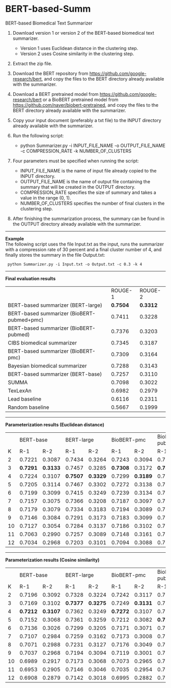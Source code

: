 # BERT-based-Summ
BERT-based Biomedical Text Summarizer

1. Download version 1 or version 2 of the BERT-based biomedical text summarizer.
     - Version 1 uses Euclidean distance in the clustering step.
     - Version 2 uses Cosine similarity in the clustering step.
2. Extract the zip file.
3. Download the BERT repository from https://github.com/google-research/bert, and copy the files to the BERT directory already available with the summarizer.
4. Download a BERT pretrained model from https://github.com/google-research/bert or a BioBERT pretrained model from https://github.com/naver/biobert-pretrained, and copy the files to the BERT directory already available with the summarizer.
5. Copy your input document (preferably a txt file) to the INPUT directory already available with the summarizer.
6. Run the following script:
     - python Summarizer.py -i INPUT_FILE_NAME -o OUTPUT_FILE_NAME -c COMPRESSION_RATE -k NUMBER_OF_CLUSTERS
7. Four parameters must be specified when running the script:
     - INPUT_FILE_NAME is the name of input file already copied to the INPUT directory.
     - OUTPUT_FILE_NAME is the name of output file containing the summary that will be created in the OUTPUT directory.
     - COMPRESSION_RATE specifies the size of summary and takes a value in the range (0, 1).
     - NUMBER_OF_CLUSTERS specifies the number of final clusters in the clustering step.
   
8. After finishing the summarization process, the summary can be found in the OUTPUT directory already available with the summarizer. 

<hr>
<b>Example</b>
<br>
The following script uses the file Input.txt as the input, runs the summarizer with a compression rate of 30 percent and a final cluster number of 4, and finally stores the summary in the file Output.txt:

     python Summarizer.py -i Input.txt -o Output.txt -c 0.3 -k 4
<hr>
<b>Final evaluation results</b>
<br>
<table>
     <tr>
          <td></td>
          <td>ROUGE-1</td>
          <td>ROUGE-2</td>
     </tr>
     <tr>
          <td>BERT-based summarizer (BERT-large)</td>
          <td><b>0.7504</b></td>
          <td><b>0.3312</b></td>
     </tr>
     <tr>
          <td>BERT-based summarizer (BioBERT-pubmed+pmc)</td>
          <td>0.7411</td>
          <td>0.3228</td>
     </tr>
     <tr>
          <td>BERT-based summarizer (BioBERT-pubmed)</td>
          <td>0.7376</td>
          <td>0.3203</td>
     </tr>
     <tr>
          <td>CIBS biomedical summarizer</td>
          <td>0.7345</td>
          <td>0.3187</td>
     </tr>
     <tr>
          <td>BERT-based summarizer (BioBERT-pmc)</td>
          <td>0.7309</td>
          <td>0.3164</td>
     </tr>
     <tr>
          <td>Bayesian biomedical summarizer</td>
          <td>0.7288</td>
          <td>0.3143</td>
     </tr>
     <tr>
          <td>BERT-based summarizer (BERT-base)</td>
          <td>0.7257</td>
          <td>0.3110</td>
     </tr>
     <tr>
          <td>SUMMA</td>
          <td>0.7098</td>
          <td>0.3022</td>
     </tr>
     <tr>
          <td>TexLexAn</td>
          <td>0.6982</td>
          <td>0.2979</td>
     </tr>
     <tr>
          <td>Lead baseline</td>
          <td>0.6116</td>
          <td>0.2311</td>
     </tr>
     <tr>
          <td>Random baseline</td>
          <td>0.5667</td>
          <td>0.1999</td>
     </tr>
</table>

<hr>
<b>Parameterization results (Euclidean distance)</b>
<br>
<table>
     <tr>
          <td></td>
          <td colspan=2>BERT-base</td>
          <td colspan=2>BERT-large</td>
          <td colspan=2>BioBERT-pmc</td>
          <td colspan=2>BioBERT-pubmed</td>
          <td colspan=2>BioBERT-pubmed+pmc</td>
     </tr>
     <tr>
          <td>K</td>
          <td>R-1</td>
          <td>R-2</td>
          <td>R-1</td>
          <td>R-2</td>
          <td>R-1</td>
          <td>R-2</td>
          <td>R-1</td>
          <td>R-2</td>
          <td>R-1</td>
          <td>R-2</td>
     </tr>
     <tr>
          <td>2</td>
          <td>0.7221</td>
          <td>0.3087</td>
          <td>0.7434</td>
          <td>0.3264</td>
          <td>0.7243</td>
          <td>0.3094</td>
          <td>0.7269</td>
          <td>0.3122</td>
          <td>0.7369</td>
          <td>0.3195</td>
     </tr>
     <tr>
          <td>3</td>
          <td><b>0.7291</b></td>
          <td><b>0.3133</b></td>
          <td>0.7457</td>
          <td>0.3285</td>
          <td><b>0.7308</b></td>
          <td>0.3172</td>
          <td><b>0.7361</b></td>
          <td>0.3186</td>
          <td><b>0.7429</b></td>
          <td><b>0.3265</b></td>
     </tr>
     <tr>
          <td>4</td>
          <td>0.7224</td>
          <td>0.3107</td>
          <td><b>0.7507</b></td>
          <td><b>0.3329</b></td>
          <td>0.7299</td>
          <td><b>0.3189</b></td>
          <td>0.7354</td>
          <td><b>0.3187</b></td>
          <td>0.7399</td>
          <td>0.3234</td>
     </tr>
     <tr>
          <td>5</td>
          <td>0.7205</td>
          <td>0.3114</td>
          <td>0.7467</td>
          <td>0.3302</td>
          <td>0.7272</td>
          <td>0.3138</td>
          <td>0.7293</td>
          <td>0.3183</td>
          <td>0.7398</td>
          <td>0.3229</td>
     </tr>
     <tr>
          <td>6</td>
          <td>0.7199</td>
          <td>0.3099</td>
          <td>0.7415</td>
          <td>0.3249</td>
          <td>0.7239</td>
          <td>0.3134</td>
          <td>0.7276</td>
          <td>0.3146</td>
          <td>0.7352</td>
          <td>0.3199</td>
     </tr>
     <tr>
          <td>7</td>
          <td>0.7157</td>
          <td>0.3075</td>
          <td>0.7366</td>
          <td>0.3208</td>
          <td>0.7187</td>
          <td>0.3097</td>
          <td>0.7226</td>
          <td>0.3111</td>
          <td>0.7313</td>
          <td>0.3170</td>
     </tr>
     <tr>
          <td>8</td>
          <td>0.7179</td>
          <td>0.3079</td>
          <td>0.7334</td>
          <td>0.3183</td>
          <td>0.7194</td>
          <td>0.3089</td>
          <td>0.7198</td>
          <td>0.3074</td>
          <td>0.7272</td>
          <td>0.3122</td>
     </tr>
     <tr>
          <td>9</td>
          <td>0.7146</td>
          <td>0.3084</td>
          <td>0.7291</td>
          <td>0.3173</td>
          <td>0.7183</td>
          <td>0.3099</td>
          <td>0.7174</td>
          <td>0.3062</td>
          <td>0.7273</td>
          <td>0.3087</td>
     </tr>
     <tr>
          <td>10</td>
          <td>0.7127</td>
          <td>0.3054</td>
          <td>0.7284</td>
          <td>0.3137</td>
          <td>0.7186</td>
          <td>0.3102</td>
          <td>0.7162</td>
          <td>0.3036</td>
          <td>0.7196</td>
          <td>0.3080</td>
     </tr>
     <tr>
          <td>11</td>
          <td>0.7063</td>
          <td>0.2990</td>
          <td>0.7257</td>
          <td>0.3089</td>
          <td>0.7148</td>
          <td>0.3161</td>
          <td>0.7113</td>
          <td>0.2992</td>
          <td>0.7164</td>
          <td>0.3027</td>
     </tr>
     <tr>
          <td>12</td>
          <td>0.7034</td>
          <td>0.2968</td>
          <td>0.7203</td>
          <td>0.3101</td>
          <td>0.7094</td>
          <td>0.3088</td>
          <td>0.7087</td>
          <td>0.2995</td>
          <td>0.7117</td>
          <td>0.3006</td>
     </tr>
</table>

<hr>
<b>Parameterization results (Cosine similarity)</b>
<br>
<table>
     <tr>
          <td></td>
          <td colspan=2>BERT-base</td>
          <td colspan=2>BERT-large</td>
          <td colspan=2>BioBERT-pmc</td>
          <td colspan=2>BioBERT-pubmed</td>
          <td colspan=2>BioBERT-pubmed+pmc</td>
     </tr>
     <tr>
          <td>K</td>
          <td>R-1</td>
          <td>R-2</td>
          <td>R-1</td>
          <td>R-2</td>
          <td>R-1</td>
          <td>R-2</td>
          <td>R-1</td>
          <td>R-2</td>
          <td>R-1</td>
          <td>R-2</td>
     </tr>
     <tr>
          <td>2</td>
          <td>0.7196</td>
          <td>0.3092</td>
          <td>0.7328</td>
          <td>0.3224</td>
          <td>0.7242</td>
          <td>0.3117</td>
          <td>0.7177</td>
          <td>0.3095</td>
          <td>0.7285</td>
          <td>0.3163</td>
     </tr>
     <tr>
          <td>3</td>
          <td>0.7169</td>
          <td>0.3102</td>
          <td><b>0.7377</b></td>
          <td><b>0.3275</b></td>
          <td>0.7249</td>
          <td><b>0.3131</b></td>
          <td>0.7224</td>
          <td>0.3089</td>
          <td><b>0.7328</b></td>
          <td><b>0.3204</b></td>
     </tr>
     <tr>
          <td>4</td>
          <td><b>0.7212</b></td>
          <td><b>0.3107</b></td>
          <td>0.7362</td>
          <td>0.3249</td>
          <td><b>0.7272</b></td>
          <td>0.3107</td>
          <td>0.7268</td>
          <td><b>0.3184</b></td>
          <td>0.7278</td>
          <td>0.3202</td>
     </tr>
     <tr>
          <td>5</td>
          <td>0.7152</td>
          <td>0.3068</td>
          <td>0.7361</td>
          <td>0.3259</td>
          <td>0.7212</td>
          <td>0.3082</td>
          <td><b>0.7298</b></td>
          <td>0.3165</td>
          <td>0.7295</td>
          <td>0.3199</td>
     </tr>
     <tr>
          <td>6</td>
          <td>0.7136</td>
          <td>0.3026</td>
          <td>0.7299</td>
          <td>0.3205</td>
          <td>0.7171</td>
          <td>0.3071</td>
          <td>0.7261</td>
          <td>0.3157</td>
          <td>0.7272</td>
          <td>0.3160</td>
     </tr>
     <tr>
          <td>7</td>
          <td>0.7107</td>
          <td>0.2984</td>
          <td>0.7259</td>
          <td>0.3162</td>
          <td>0.7173</td>
          <td>0.3008</td>
          <td>0.7221</td>
          <td>0.3126</td>
          <td>0.7224</td>
          <td>0.3136</td>
     </tr>
     <tr>
          <td>8</td>
          <td>0.7071</td>
          <td>0.2988</td>
          <td>0.7231</td>
          <td>0.3127</td>
          <td>0.7176</td>
          <td>0.3049</td>
          <td>0.7207</td>
          <td>0.3102</td>
          <td>0.7199</td>
          <td>0.3135</td>
     </tr>
     <tr>
          <td>9</td>
          <td>0.7037</td>
          <td>0.2968</td>
          <td>0.7194</td>
          <td>0.3094</td>
          <td>0.7119</td>
          <td>0.3001</td>
          <td>0.7170</td>
          <td>0.3072</td>
          <td>0.7182</td>
          <td>0.3099</td>
     </tr>
     <tr>
          <td>10</td>
          <td>0.6989</td>
          <td>0.2917</td>
          <td>0.7173</td>
          <td>0.3068</td>
          <td>0.7073</td>
          <td>0.2965</td>
          <td>0.7143</td>
          <td>0.3056</td>
          <td>0.7158</td>
          <td>0.3074</td>
     </tr>
     <tr>
          <td>11</td>
          <td>0.6953</td>
          <td>0.2905</td>
          <td>0.7146</td>
          <td>0.3046</td>
          <td>0.7035</td>
          <td>0.2954</td>
          <td>0.7080</td>
          <td>0.2986</td>
          <td>0.7126</td>
          <td>0.3069</td>
     </tr>
     <tr>
          <td>12</td>
          <td>0.6908</td>
          <td>0.2879</td>
          <td>0.7142</td>
          <td>0.3018</td>
          <td>0.6995</td>
          <td>0.2882</td>
          <td>0.7033</td>
          <td>0.2967</td>
          <td>0.7106</td>
          <td>0.3034</td>
     </tr>
</table>
